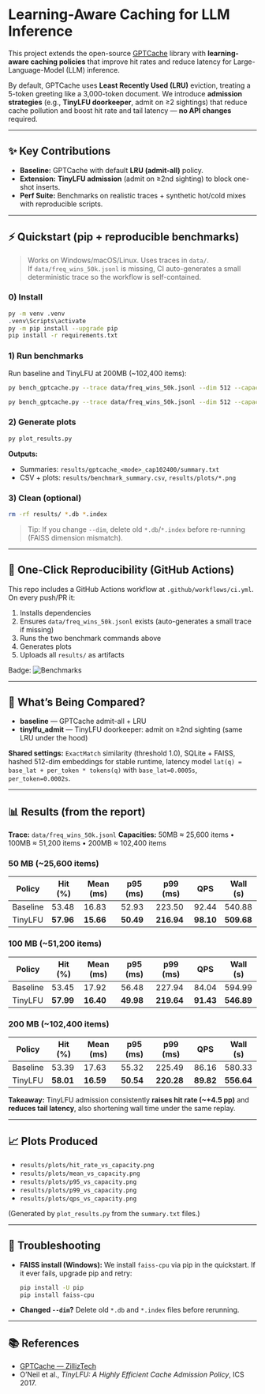 # Learning-Aware Caching for LLM Inference

This project extends the open-source [GPTCache](https://github.com/zilliztech/GPTCache) library with **learning-aware caching policies** that improve hit rates and reduce latency for Large-Language-Model (LLM) inference.

By default, GPTCache uses **Least Recently Used (LRU)** eviction, treating a 5-token greeting like a 3,000-token document. We introduce **admission strategies** (e.g., **TinyLFU doorkeeper**, admit on ≥2 sightings) that reduce cache pollution and boost hit rate and tail latency — **no API changes** required.

---

## ✨ Key Contributions

* **Baseline:** GPTCache with default **LRU (admit-all)** policy.
* **Extension:** **TinyLFU admission** (admit on ≥2nd sighting) to block one-shot inserts.
* **Perf Suite:** Benchmarks on realistic traces + synthetic hot/cold mixes with reproducible scripts.

---

## ⚡ Quickstart (pip + reproducible benchmarks)

> Works on Windows/macOS/Linux. Uses traces in `data/`.  
> If `data/freq_wins_50k.jsonl` is missing, CI auto-generates a small deterministic trace so the workflow is self-contained.

### 0) Install
```bash
py -m venv .venv
.venv\Scripts\activate
py -m pip install --upgrade pip
pip install -r requirements.txt
````

### 1) Run benchmarks

Run baseline and TinyLFU at 200MB (\~102,400 items):

```bash
py bench_gptcache.py --trace data/freq_wins_50k.jsonl --dim 512 --capacity 102400 --base-lat 0.0005 --per-token 0.0002 --mode baseline

py bench_gptcache.py --trace data/freq_wins_50k.jsonl --dim 512 --capacity 102400 --base-lat 0.0005 --per-token 0.0002 --mode tinylfu_admit
```

### 2) Generate plots

```bash
py plot_results.py
```

**Outputs:**

* Summaries: `results/gptcache_<mode>_cap102400/summary.txt`
* CSV + plots: `results/benchmark_summary.csv`, `results/plots/*.png`

### 3) Clean (optional)

```bash
rm -rf results/ *.db *.index
```

> Tip: If you change `--dim`, delete old `*.db`/`*.index` before re-running (FAISS dimension mismatch).

---

## 🚀 One-Click Reproducibility (GitHub Actions)

This repo includes a GitHub Actions workflow at `.github/workflows/ci.yml`.
On every push/PR it:

1. Installs dependencies
2. Ensures `data/freq_wins_50k.jsonl` exists (auto-generates a small trace if missing)
3. Runs the two benchmark commands above
4. Generates plots
5. Uploads all `results/` as artifacts

Badge:
![Benchmarks](https://github.com/fawziabuhussin/LLM-Caching-Project/actions/workflows/ci.yml/badge.svg)

---

## 🧪 What’s Being Compared?

* **baseline** — GPTCache admit-all + LRU
* **tinylfu\_admit** — TinyLFU doorkeeper: admit on ≥2nd sighting (same LRU under the hood)

**Shared settings:** `ExactMatch` similarity (threshold 1.0), SQLite + FAISS, hashed 512-dim embeddings for stable runtime, latency model
`lat(q) = base_lat + per_token * tokens(q)` with `base_lat=0.0005s`, `per_token=0.0002s`.

---

## 📊 Results (from the report)

**Trace:** `data/freq_wins_50k.jsonl`
**Capacities:** 50MB ≈ 25,600 items • 100MB ≈ 51,200 items • 200MB ≈ 102,400 items

### 50 MB (\~25,600 items)

| Policy   | Hit (%)   | Mean (ms) | p95 (ms)  | p99 (ms)   | QPS       | Wall (s)   |
| -------- | --------- | --------- | --------- | ---------- | --------- | ---------- |
| Baseline | 53.48     | 16.83     | 52.93     | 223.50     | 92.44     | 540.88     |
| TinyLFU  | **57.96** | **15.66** | **50.49** | **216.94** | **98.10** | **509.68** |

### 100 MB (\~51,200 items)

| Policy   | Hit (%)   | Mean (ms) | p95 (ms)  | p99 (ms)   | QPS       | Wall (s)   |
| -------- | --------- | --------- | --------- | ---------- | --------- | ---------- |
| Baseline | 53.45     | 17.92     | 56.48     | 227.94     | 84.04     | 594.99     |
| TinyLFU  | **57.99** | **16.40** | **49.98** | **219.64** | **91.43** | **546.89** |

### 200 MB (\~102,400 items)

| Policy   | Hit (%)   | Mean (ms) | p95 (ms)  | p99 (ms)   | QPS       | Wall (s)   |
| -------- | --------- | --------- | --------- | ---------- | --------- | ---------- |
| Baseline | 53.39     | 17.63     | 55.32     | 225.49     | 86.16     | 580.33     |
| TinyLFU  | **58.01** | **16.59** | **50.54** | **220.28** | **89.82** | **556.64** |

**Takeaway:** TinyLFU admission consistently **raises hit rate (\~+4.5 pp)** and **reduces tail latency**, also shortening wall time under the same replay.

---

## 📈 Plots Produced

* `results/plots/hit_rate_vs_capacity.png`
* `results/plots/mean_vs_capacity.png`
* `results/plots/p95_vs_capacity.png`
* `results/plots/p99_vs_capacity.png`
* `results/plots/qps_vs_capacity.png`

(Generated by `plot_results.py` from the `summary.txt` files.)

---

## 🧰 Troubleshooting

* **FAISS install (Windows):** We install `faiss-cpu` via pip in the quickstart. If it ever fails, upgrade pip and retry:

  ```bash
  pip install -U pip
  pip install faiss-cpu
  ```

* **Changed `--dim`?** Delete old `*.db` and `*.index` files before rerunning.

---

## 📚 References

* [GPTCache — ZillizTech](https://github.com/zilliztech/GPTCache)
* O’Neil et al., *TinyLFU: A Highly Efficient Cache Admission Policy*, ICS 2017.

```

